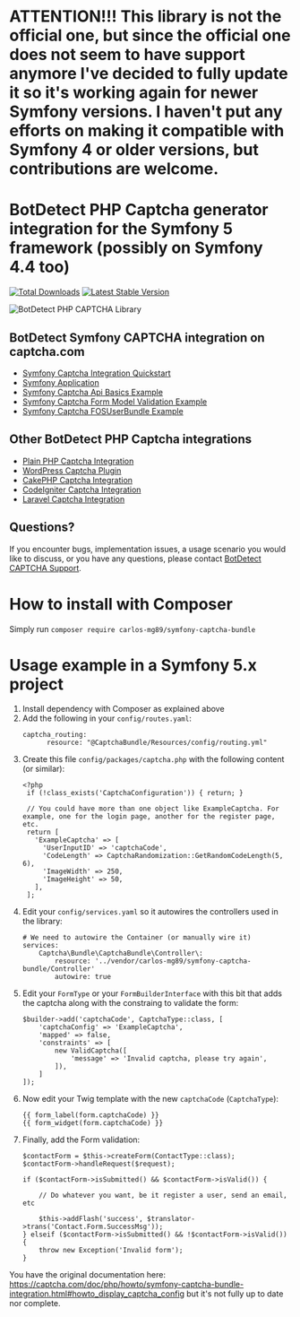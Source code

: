 # ATTENTION!!! This library is not the official one, but since the official one does not seem to have support anymore I've decided to fully update it so it's working again for newer Symfony versions. I haven't put any efforts on making it compatible with Symfony 4 or older versions, but contributions are welcome.


# BotDetect PHP Captcha generator integration for the Symfony 5 framework (possibly on Symfony 4.4 too)

[![Total Downloads](https://poser.pugx.org/carlos-mg89/symfony-captcha-bundle/downloads)](https://packagist.org/packages/carlos-mg89/symfony-captcha-bundle)
[![Latest Stable Version](https://poser.pugx.org/carlos-mg89/symfony-captcha-bundle/v/stable)](https://packagist.org/packages/carlos-mg89/symfony-captcha-bundle)

![BotDetect PHP CAPTCHA Library](https://captcha.com/images/help/screenshots/captcha-examples.png)


## BotDetect Symfony CAPTCHA integration on captcha.com

* [Symfony Captcha Integration Quickstart](https://captcha.com/doc/php/symfony-captcha-bundle-quickstart.html)
* [Symfony Application](https://captcha.com/doc/php/howto/symfony-captcha-bundle.html)
* [Symfony Captcha Api Basics Example](https://captcha.com/doc/php/examples/symfony-basic-captcha-bundle-example.html)
* [Symfony Captcha Form Model Validation Example](https://captcha.com/doc/php/examples/symfony-form-validation-captcha-bundle-example.html)
* [Symfony Captcha FOSUserBundle Example](https://captcha.com/doc/php/examples/symfony-fosuserbundle-captcha-example.html)


## Other BotDetect PHP Captcha integrations

* [Plain PHP Captcha Integration](https://captcha.com/doc/php/php-captcha-quickstart.html)
* [WordPress Captcha Plugin](https://captcha.com/doc/php/wordpress-captcha.html)
* [CakePHP Captcha Integration](https://captcha.com/doc/php/cakephp-captcha-quickstart.html)
* [CodeIgniter Captcha Integration](https://captcha.com/doc/php/codeigniter-captcha-quickstart.html)
* [Laravel Captcha Integration](https://captcha.com/doc/php/laravel-captcha-quickstart.html)


## Questions?

If you encounter bugs, implementation issues, a usage scenario you would like to discuss, or you have any questions, please contact [BotDetect CAPTCHA Support](http://captcha.com/support).

# How to install with Composer

Simply run `composer require carlos-mg89/symfony-captcha-bundle`

# Usage example in a Symfony 5.x project

1. Install dependency with Composer as explained above
2. Add the following in your `config/routes.yaml`:
   ```
   captcha_routing:
         resource: "@CaptchaBundle/Resources/config/routing.yml"
   ```
3. Create this file `config/packages/captcha.php` with the following content (or similar):
   ```
   <?php
    if (!class_exists('CaptchaConfiguration')) { return; }

    // You could have more than one object like ExampleCaptcha. For example, one for the login page, another for the register page, etc.
    return [
      'ExampleCaptcha' => [
        'UserInputID' => 'captchaCode',
        'CodeLength' => CaptchaRandomization::GetRandomCodeLength(5, 6),
        'ImageWidth' => 250,
        'ImageHeight' => 50,
      ],
    ];
   ```
 4. Edit your `config/services.yaml` so it autowires the controllers used in the library:
    ``` 
    # We need to autowire the Container (or manually wire it)
    services:
        Captcha\Bundle\CaptchaBundle\Controller\:
            resource: '../vendor/carlos-mg89/symfony-captcha-bundle/Controller'
            autowire: true
    ```
 5. Edit your `FormType` or your `FormBuilderInterface` with this bit that adds the captcha along with the constraing to validate the form:
    ```
    $builder->add('captchaCode', CaptchaType::class, [
        'captchaConfig' => 'ExampleCaptcha',
        'mapped' => false,
        'constraints' => [
            new ValidCaptcha([
                'message' => 'Invalid captcha, please try again',
            ]),
        ]
    ]);
    ```
 6. Now edit your Twig template with the new `captchaCode` (`CaptchaType`):
    ```
    {{ form_label(form.captchaCode) }}
    {{ form_widget(form.captchaCode) }}
    ```
 7. Finally, add the Form validation:
    ```
    $contactForm = $this->createForm(ContactType::class);
    $contactForm->handleRequest($request);

    if ($contactForm->isSubmitted() && $contactForm->isValid()) {
        
        // Do whatever you want, be it register a user, send an email, etc

        $this->addFlash('success', $translator->trans('Contact.Form.SuccessMsg'));
    } elseif ($contactForm->isSubmitted() && !$contactForm->isValid()) {
        throw new Exception('Invalid form');
    }
    ```
 
 
 You have the original documentation here: https://captcha.com/doc/php/howto/symfony-captcha-bundle-integration.html#howto_display_captcha_config but it's not fully up to date nor complete.
